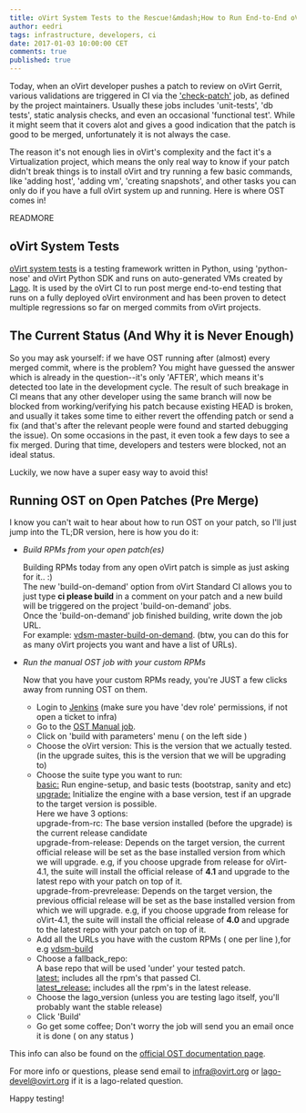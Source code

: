 ```yaml
---
title: oVirt System Tests to the Rescue!&mdash;How to Run End-to-End oVirt Tests on Your Patch
author: eedri
tags: infrastructure, developers, ci
date: 2017-01-03 10:00:00 CET
comments: true
published: true
---
```


Today, when an oVirt developer pushes a patch to review on oVirt Gerrit, various validations are triggered in CI via the ['check-patch'](http://ovirt-infra-docs.readthedocs.io/en/latest/CI/Build_and_test_standards.html) job, as defined by the project maintainers. Usually these jobs includes 'unit-tests', 'db tests', static analysis checks, and even an occasional 'functional test'. While it might seem that it covers alot and gives a good indication that the patch is good to be merged, unfortunately it is not always the case.

The reason it's not enough lies in oVirt's complexity and the fact it's a Virtualization project, which means the only real way to know if your patch didn't break things is to install oVirt and try running a few basic commands, like 'adding host', 'adding vm', 'creating snapshots', and other tasks you can only do if you have a full oVirt system up and running. Here is where OST comes in!

READMORE

## oVirt System Tests

[oVirt system tests](http://ovirt-system-tests.readthedocs.io) is a testing framework written in Python, using 'python-nose' and oVirt Python SDK and runs on auto-generated VMs created by [Lago](http://lago.readthedocs.io). It is used by the oVirt CI to run post merge end-to-end testing that runs on a fully deployed oVirt environment and has been proven to detect multiple
regressions so far on merged commits from oVirt projects.

## The Current Status (And Why it is Never Enough)

So you may ask yourself: if we have OST running after (almost) every merged commit, where is the problem? You might have guessed the answer which is already in the question--it's only 'AFTER', which means it's detected too late in the development cycle. The result of such breakage in CI means that any other developer using the same branch will now be blocked from working/verifying his patch because existing HEAD is broken, and usually it takes some time to either revert the offending patch or send a fix (and that's after the relevant people were found and started debugging the issue). On some occasions in the past, it even took a few days to see a fix merged. During that time, developers and testers were blocked, not an ideal status.

Luckily, we now have a super easy way to avoid this!

## Running OST on Open Patches (Pre Merge)

I know you can't wait to hear about how to run OST on your patch, so I'll just jump into the TL;DR version, here is how you do it:

* *Build RPMs from your open patch(es)*

    Building RPMs today from any open oVirt patch is simple as just
    asking for it.. :)<br>
    The new 'build-on-demand' option from oVirt Standard CI allows
    you to just type **ci please build** in a comment on your patch
    and a new build will be triggered on the project 'build-on-demand' jobs.<br>
    Once the 'build-on-demand' job finished building, write down the job URL.<br>
    For example: [vdsm-master-build-on-demand](http://jenkins.ovirt.org/job/vdsm_master_build-artifacts-on-demand-el7-x86_64//).
    (btw, you can do this for as many oVirt projects you want and have a list of URLs).


* *Run the manual OST job with your custom RPMs*

    Now that you have your custom RPMs ready, you're JUST a few clicks away from running OST
    on them.<br>
    * Login to [Jenkins](http://jenkins.ovirt.org) (make sure you have 'dev role' permissions, if not open a ticket to infra)<br>
    * Go to the [OST Manual job](http://jenkins.ovirt.org/job/ovirt-system-tests_manual/).<br>
    * Click on 'build with parameters' menu ( on the left side )
    * Choose the oVirt version: This is the version that we actually tested.<br>
      (in the upgrade suites, this is the version that we will be upgrading to)<br>
    * Choose the suite type you want to run:<br>
        <u>basic:</u> Run engine-setup, and basic tests (bootstrap, sanity and etc)<br>
        <u>upgrade:</u> Initialize the engine with a base version, test if an upgrade to the target version is possible.<br>
        Here we have 3 options:<br>
        upgrade-from-rc: The base version installed (before the upgrade) is the current release candidate<br>
        upgrade-from-release: Depends on the target version, the current official release will be set as the base installed version from which we will upgrade. e.g, if you choose upgrade from release for oVirt-4.1, the suite will install the official release of <b>4.1</b> and upgrade to the latest repo with your patch on top of it.<br>
        upgrade-from-prevrelease: Depends on the target version, the previous official release will be set as the base installed version from which we will upgrade. e.g, if you choose upgrade from release for oVirt-4.1, the suite will install the official release of <b>4.0</b> and upgrade to the latest repo with your patch on top of it.<br>
    * Add all the URLs you have with the custom RPMs ( one per line ),for e.g [vdsm-build](http://jenkins.ovirt.org/job/vdsm_master_build-artifacts-on-demand-el7-x86_64/lastSuccessfulBuild/)<br>
    * Choose a fallback_repo:<br>
        A base repo that will be used 'under' your tested patch.<br>
        <u>latest:</u> includes all the rpm's that passed CI.<br>
        <u>latest_release:</u> includes all the rpm's in the latest release.<br>
    * Choose the lago_version (unless you are testing lago itself, you'll probably want the stable release)<br>
    * Click 'Build'<br>
    * Go get some coffee; Don't worry the job will send you an email once it is done ( on any status )

This info can also be found on the [official OST documentation page](http://ovirt-system-tests.readthedocs.io/en/latest/docs/CI/developers_info.html).

For more info or questions, please send email to infra@ovirt.org or lago-devel@ovirt.org if it is a lago-related question.

Happy testing!
